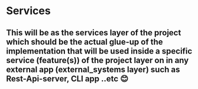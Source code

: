 # Services

## This will be as the services layer of the project which should be the actual glue-up of the implementation that will be used inside a specific service (feature(s)) of the project layer on in any external app (external_systems layer) such as Rest-Api-server, CLI app ..etc 😊
